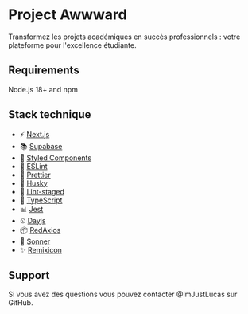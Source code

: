 # Project Awwward

Transformez les projets académiques en succès professionnels : votre plateforme pour l'excellence étudiante.

## Requirements

Node.js 18+ and npm

## Stack technique

- ⚡ [Next.js](https://nextjs.org/)
- 📚 [Supabase](https://supabase.com/)
- 🎨 [Styled Components](https://styled-components.com/)
- 📏 [ESLint](https://eslint.org/)
- 💖 [Prettier](https://prettier.io/)
- 🐶 [Husky](https://github.com/typicode/husky)
- 🚫 [Lint-staged](https://www.npmjs.com/package/lint-staged)
- 📄 [TypeScript](https://www.typescriptlang.org/)
- 📊 [Jest](https://jestjs.io/)
- ⏲ [Dayjs](https://day.js.org/)
- 📦 [RedAxios](https://github.com/developit/redaxios)
- 📝 [Sonner](https://sonner.emilkowal.ski/)
- ✨ [Remixicon](https://remixicon.com/)

## Support

Si vous avez des questions vous pouvez contacter @ImJustLucas sur GitHub.
